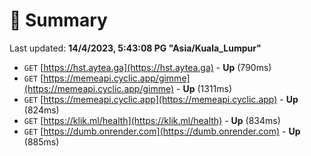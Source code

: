 # 📖 Summary
Last updated: **14/4/2023, 5:43:08 PG "Asia/Kuala_Lumpur"**

- `GET` [https://hst.aytea.ga](https://hst.aytea.ga) - **Up** (790ms)
- `GET` [https://memeapi.cyclic.app/gimme](https://memeapi.cyclic.app/gimme) - **Up** (1311ms)
- `GET` [https://memeapi.cyclic.app](https://memeapi.cyclic.app) - **Up** (824ms)
- `GET` [https://klik.ml/health](https://klik.ml/health) - **Up** (834ms)
- `GET` [https://dumb.onrender.com](https://dumb.onrender.com) - **Up** (885ms)

